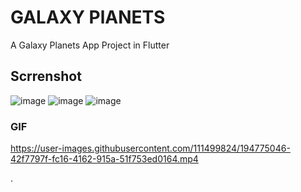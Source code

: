 # GALAXY PlANETS

A Galaxy Planets App Project in Flutter 

## Scrrenshot 
![image](https://user-images.githubusercontent.com/111499824/194775083-65d496a5-290a-4278-9498-05ef68f539eb.png,height:600px,width:300px)
![image](https://user-images.githubusercontent.com/111499824/194775096-7d7b8eae-6446-467f-96eb-2529c568dc43.png)
![image](https://user-images.githubusercontent.com/111499824/194775105-89cf0b42-386b-424d-924e-e4fa2cfd8a44.png)


### GIF
https://user-images.githubusercontent.com/111499824/194775046-42f7797f-fc16-4162-915a-51f753ed0164.mp4



.



